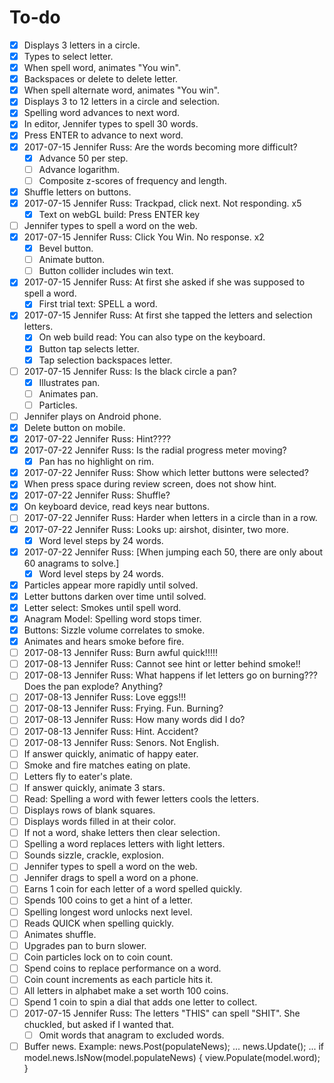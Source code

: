 # To-do

- [x] Displays 3 letters in a circle.
- [x] Types to select letter.
- [x] When spell word, animates "You win".
- [x] Backspaces or delete to delete letter.
- [x] When spell alternate word, animates "You win".
- [x] Displays 3 to 12 letters in a circle and selection.
- [x] Spelling word advances to next word.
- [x] In editor, Jennifer types to spell 30 words.
- [x] Press ENTER to advance to next word.
- [x] 2017-07-15 Jennifer Russ: Are the words becoming more difficult?
	- [x] Advance 50 per step.
	- [ ] Advance logarithm.
	- [ ] Composite z-scores of frequency and length.
- [x] Shuffle letters on buttons.
- [x] 2017-07-15 Jennifer Russ: Trackpad, click next. Not responding. x5
	- [x] Text on webGL build:  Press ENTER key
- [ ] Jennifer types to spell a word on the web.
- [x] 2017-07-15 Jennifer Russ: Click You Win.  No response.  x2
	- [x] Bevel button.
	- [ ] Animate button.
	- [ ] Button collider includes win text.
- [x] 2017-07-15 Jennifer Russ: At first she asked if she was supposed to spell a word.
	- [x] First trial text:  SPELL a word.
- [x] 2017-07-15 Jennifer Russ: At first she tapped the letters and selection letters.
	- [x] On web build read:  You can also type on the keyboard.
	- [x] Button tap selects letter.
	- [x] Tap selection backspaces letter.
- [ ] 2017-07-15 Jennifer Russ: Is the black circle a pan?
	- [x] Illustrates pan.
	- [ ] Animates pan.
	- [ ] Particles.
- [ ] Jennifer plays on Android phone.
- [x] Delete button on mobile.
- [x] 2017-07-22 Jennifer Russ: Hint????
- [x] 2017-07-22 Jennifer Russ: Is the radial progress meter moving?
	- [x] Pan has no highlight on rim.
- [x] 2017-07-22 Jennifer Russ: Show which letter buttons were selected?
- [x] When press space during review screen, does not show hint.
- [x] 2017-07-22 Jennifer Russ: Shuffle?
- [x] On keyboard device, read keys near buttons.
- [ ] 2017-07-22 Jennifer Russ: Harder when letters in a circle than in a row.
- [x] 2017-07-22 Jennifer Russ: Looks up:  airshot, disinter, two more.
	- [x] Word level steps by 24 words.
- [x] 2017-07-22 Jennifer Russ: [When jumping each 50, there are only about 60 anagrams to solve.]
	- [x] Word level steps by 24 words.
- [x] Particles appear more rapidly until solved.
- [x] Letter buttons darken over time until solved.
- [x] Letter select:  Smokes until spell word.
- [x] Anagram Model:  Spelling word stops timer.
- [x] Buttons:  Sizzle volume correlates to smoke.
- [x] Animates and hears smoke before fire.
- [ ] 2017-08-13 Jennifer Russ: Burn awful quick!!!!!
- [ ] 2017-08-13 Jennifer Russ: Cannot see hint or letter behind smoke!!
- [ ] 2017-08-13 Jennifer Russ: What happens if let letters go on burning???  Does the pan explode?  Anything?
- [ ] 2017-08-13 Jennifer Russ: Love eggs!!!
- [ ] 2017-08-13 Jennifer Russ: Frying.  Fun.  Burning?
- [ ] 2017-08-13 Jennifer Russ: How many words did I do?
- [ ] 2017-08-13 Jennifer Russ: Hint.  Accident?
- [ ] 2017-08-13 Jennifer Russ: Senors.  Not English.
- [ ] If answer quickly, animatic of happy eater.
- [ ] Smoke and fire matches eating on plate.
- [ ] Letters fly to eater's plate.
- [ ] If answer quickly, animate 3 stars.
- [ ] Read: Spelling a word with fewer letters cools the letters.
- [ ] Displays rows of blank squares.
- [ ] Displays words filled in at their color.
- [ ] If not a word, shake letters then clear selection.
- [ ] Spelling a word replaces letters with light letters.
- [ ] Sounds sizzle, crackle, explosion.
- [ ] Jennifer types to spell a word on the web.
- [ ] Jennifer drags to spell a word on a phone.
- [ ] Earns 1 coin for each letter of a word spelled quickly.
- [ ] Spends 100 coins to get a hint of a letter.
- [ ] Spelling longest word unlocks next level.
- [ ] Reads QUICK when spelling quickly.
- [ ] Animates shuffle.
- [ ] Upgrades pan to burn slower.
- [ ] Coin particles lock on to coin count.
- [ ] Spend coins to replace performance on a word.
- [ ] Coin count increments as each particle hits it.
- [ ] All letters in alphabet make a set worth 100 coins.
- [ ] Spend 1 coin to spin a dial that adds one letter to collect.
- [ ] 2017-07-15 Jennifer Russ: The letters "THIS" can spell "SHIT".  She chuckled, but asked if I wanted that.
	- [ ] Omit words that anagram to excluded words.
- [ ] Buffer news.  Example:
	news.Post(populateNews);
	...
	news.Update();
	...
	if model.news.IsNow(model.populateNews) { view.Populate(model.word); }
